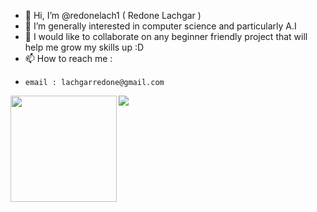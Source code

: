 - 👋 Hi, I’m @redonelach1 ( Redone Lachgar ) 
- 👀 I’m generally interested in computer science and particularly A.I
- 💞️ I would like to collaborate on any beginner friendly project that will help me grow my skills up :D
- 📫 How to reach me :
-     email : lachgarredone@gmail.com

<!---
redonelach1/redonelach1 is a ✨ special ✨ repository because its `README.md` (this file) appears on your GitHub profile.
You can click the Preview link to take a look at your changes.
--->

<div>
  <img height="170" align="left" src="https://github-readme-stats-redone-lachgars-projects.vercel.app/api?username=redonelach1&show_icons=true&theme=gruvbox&count_private=true" />
  <img src="https://github-readme-stats-redone-lachgars-projects.vercel.app/api/top-langs/?username=redonelach1&layout=compact&theme=gruvbox" />
</div>
